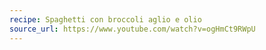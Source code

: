 ```yaml
---
recipe: Spaghetti con broccoli aglio e olio
source_url: https://www.youtube.com/watch?v=ogHmCt9RWpU
---
```


